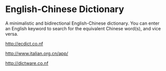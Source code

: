 # English-Chinese Dictionary

A minimalistic and bidirectional English-Chinese dictionary. You can enter an English keyword to search for the equivalent Chinese word(s), and vice versa.

http://ecdict.co.nf

http://www.italian.org.cn/app/

http://dictware.co.nf
